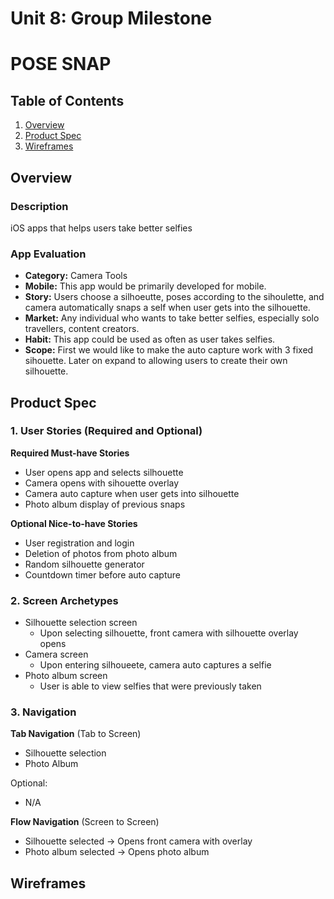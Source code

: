 Unit 8: Group Milestone 
===

# POSE SNAP

## Table of Contents
1. [Overview](#Overview)
1. [Product Spec](#Product-Spec)
1. [Wireframes](#Wireframes)

## Overview
### Description
iOS apps that helps users take better selfies


### App Evaluation
- **Category:** Camera Tools
- **Mobile:** This app would be primarily developed for mobile.
- **Story:** Users choose a silhoeutte, poses according to the sihoulette, and camera automatically snaps a self when user gets into the silhouette.
- **Market:** Any individual who wants to take better selfies, especially solo travellers, content creators.
- **Habit:** This app could be used as often as user takes selfies.
- **Scope:** First we would like to make the auto capture work with 3 fixed sihouette. Later on expand to allowing users to create their own silhouette.

## Product Spec
### 1. User Stories (Required and Optional)

**Required Must-have Stories**

* User opens app and selects silhouette
* Camera opens with sihouette overlay
* Camera auto capture when user gets into silhouette
* Photo album display of previous snaps

**Optional Nice-to-have Stories**

* User registration and login
* Deletion of photos from photo album
* Random silhouette generator
* Countdown timer before auto capture

### 2. Screen Archetypes

* Silhouette selection screen 
   * Upon selecting silhouette, front camera with silhouette overlay opens
* Camera screen 
   * Upon entering silhoueete, camera auto captures a selfie
* Photo album screen
   * User is able to view selfies that were previously taken

### 3. Navigation

**Tab Navigation** (Tab to Screen)
* Silhouette selection
* Photo Album

Optional:
* N/A

**Flow Navigation** (Screen to Screen)
* Silhouette selected -> Opens front camera with overlay
* Photo album selected -> Opens photo album

## Wireframes
